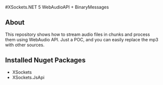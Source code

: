 #XSockets.NET 5 WebAudioAPI + BinaryMessages

## About
This repository shows how to stream audio files in chunks and process them using WebAudio API.
Just a POC, and you can easily replace the mp3 with other sources.

## Installed Nuget Packages

- XSockets
- XSockets.JsApi



